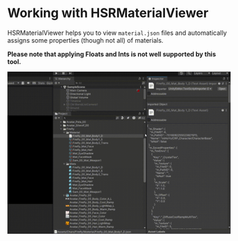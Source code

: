 # Working with HSRMaterialViewer

HSRMaterialViewer helps you to view `material.json` files and automatically assigns some properties (though not all) of materials.

**Please note that applying Floats and Ints is not well supported by this tool.**

![hsr-mat-viewer](../Screenshots~/_hsr_mat_viewer.gif)
